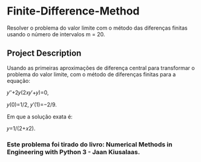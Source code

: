 # Finite-Difference-Method
Resolver o problema do valor limite com o método das diferenças finitas usando o número de intervalos m = 20.

## Project Description
Usando as primeiras aproximações de diferença central para transformar o problema do valor limite, com o método de diferenças finitas para a equação:

𝑦″+2𝑦(2𝑥𝑦′+𝑦)=0,

𝑦(0)=1/2, 𝑦′(1)=−2/9.
 
Em que a solução exata é:

𝑦=1/(2+𝑥2).

### Este problema foi tirado do livro: Numerical Methods in Engineering with Python 3 - Jaan Kiusalaas.
